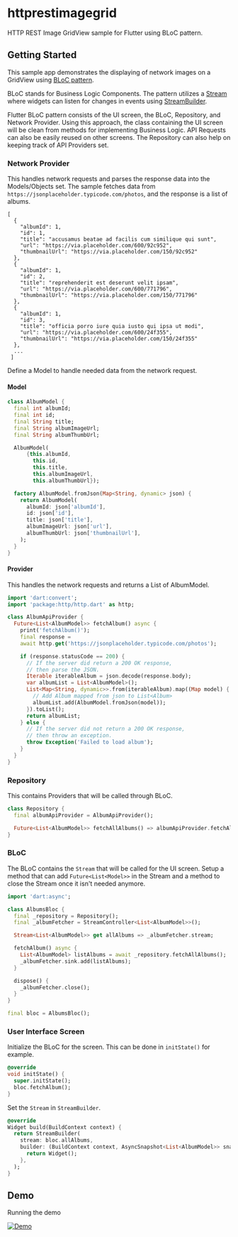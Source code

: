 # httprestimagegrid

HTTP REST Image GridView sample for Flutter using BLoC pattern.

## Getting Started

This sample app demonstrates the displaying of network images on a GridView using [BLoC pattern][].

BLoC stands for Business Logic Components. The pattern utilizes a [Stream][] where widgets can listen for changes in events using [StreamBuilder][].

Flutter BLoC pattern consists of the UI screen, the BLoC, Repository, and Network Provider. Using this approach, the class containing the UI screen will be clean from methods for implementing Business Logic. API Requests can also be easily reused on other screens. The Repository can also help on keeping track of API Providers set.

### Network Provider

This handles network requests and parses the response data into the Models/Objects set. The sample fetches data from `https://jsonplaceholder.typicode.com/photos`, and the response is a list of albums.

```
[
  {
    "albumId": 1,
    "id": 1,
    "title": "accusamus beatae ad facilis cum similique qui sunt",
    "url": "https://via.placeholder.com/600/92c952",
    "thumbnailUrl": "https://via.placeholder.com/150/92c952"
  },
  {
    "albumId": 1,
    "id": 2,
    "title": "reprehenderit est deserunt velit ipsam",
    "url": "https://via.placeholder.com/600/771796",
    "thumbnailUrl": "https://via.placeholder.com/150/771796"
  },
  {
    "albumId": 1,
    "id": 3,
    "title": "officia porro iure quia iusto qui ipsa ut modi",
    "url": "https://via.placeholder.com/600/24f355",
    "thumbnailUrl": "https://via.placeholder.com/150/24f355"
  },
  ...
 ]
 ```

Define a Model to handle needed data from the network request.

#### Model

```dart
class AlbumModel {
  final int albumId;
  final int id;
  final String title;
  final String albumImageUrl;
  final String albumThumbUrl;

  AlbumModel(
      {this.albumId,
        this.id,
        this.title,
        this.albumImageUrl,
        this.albumThumbUrl});

  factory AlbumModel.fromJson(Map<String, dynamic> json) {
    return AlbumModel(
      albumId: json['albumId'],
      id: json['id'],
      title: json['title'],
      albumImageUrl: json['url'],
      albumThumbUrl: json['thumbnailUrl'],
    );
  }
}
```

#### Provider

This handles the network requests and returns a List of AlbumModel. 

```dart
import 'dart:convert';
import 'package:http/http.dart' as http;

class AlbumApiProvider {
  Future<List<AlbumModel>> fetchAlbum() async {
    print('fetchAlbum()');
    final response =
    await http.get('https://jsonplaceholder.typicode.com/photos');

    if (response.statusCode == 200) {
      // If the server did return a 200 OK response,
      // then parse the JSON.
      Iterable iterableAlbum = json.decode(response.body);
      var albumList = List<AlbumModel>();
      List<Map<String, dynamic>>.from(iterableAlbum).map((Map model) {
        // Add Album mapped from json to List<Album>
        albumList.add(AlbumModel.fromJson(model));
      }).toList();
      return albumList;
    } else {
      // If the server did not return a 200 OK response,
      // then throw an exception.
      throw Exception('Failed to load album');
    }
  }
}
```

### Repository

This contains Providers that will be called through BLoC.

```dart
class Repository {
  final albumApiProvider = AlbumApiProvider();

  Future<List<AlbumModel>> fetchAllAlbums() => albumApiProvider.fetchAlbum();
}
```

### BLoC

The BLoC contains the `Stream` that will be called for the UI screen. Setup a method that can add `Future<List<Model>>` in the Stream and a method to close the Stream once it isn't needed anymore.

```dart
import 'dart:async';

class AlbumsBloc {
  final _repository = Repository();
  final _albumFetcher = StreamController<List<AlbumModel>>();

  Stream<List<AlbumModel>> get allAlbums => _albumFetcher.stream;

  fetchAlbum() async {
    List<AlbumModel> listAlbums = await _repository.fetchAllAlbums();
    _albumFetcher.sink.add(listAlbums);
  }

  dispose() {
    _albumFetcher.close();
  }
}

final bloc = AlbumsBloc();
```

### User Interface Screen

Initialize the BLoC for the screen. This can be done in `initState()` for example.

```dart
@override
void initState() {
  super.initState();
  bloc.fetchAlbum();
}
```

Set the `Stream` in `StreamBuilder`.

```dart
@override
Widget build(BuildContext context) {
  return StreamBuilder(
    stream: bloc.allAlbums,
    builder: (BuildContext context, AsyncSnapshot<List<AlbumModel>> snapshot) {
      return Widget(); 
    },
  );
}
```

## Demo

Running the demo

[![Demo][1]][1]

  [1]: https://i.stack.imgur.com/Jj33q.gif
  [BLoC pattern]: https://flutter.dev/docs/development/data-and-backend/state-mgmt/options#bloc--rx
  [Stream]: https://api.flutter.dev/flutter/dart-async/Stream-class.html
  [StreamBuilder]: https://api.flutter.dev/flutter/widgets/StreamBuilder-class.html
